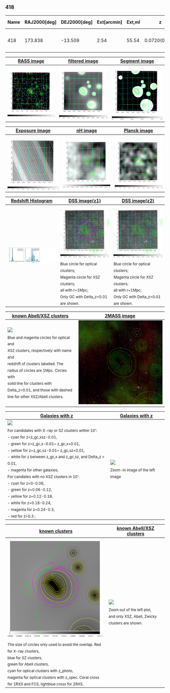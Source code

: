 <div STYLE="page-break-after: always;"></div>

### 418

|Name|RAJ2000[deg]|DEJ2000[deg] |Ext[arcmin]| Ext,ml | z | z_src| C|GC(XSZ,Delta_z<0.01)| GC(OPT,Delta_z<0.01)|GC| R_sig[arcmin] | R500[arcmin] | R500[Mpc]| CRsig[c/s] | CR500[c/s] |L500[1E44 erg/s]|F500[1E-12 erg/s/cm^2]| M500[1E14 Msun]|Tx[keV]|Cnt_sig|Beta|Rc[arcmin]|Comment|Alias|
|---|---|---|---|---|---|------|---|--------|---------|----------|---|---|---|---|---|---|---|---|---|---|---|---|---|---|
|418| 173.838| -13.509| 2.54| 55.54| 0.0720(0.005)| z1, z_xsz| B| L03, MCXC| A| A, L03, MCXC, W| 15.625| 9.864| 0.812| 0.246(0.041)| 0.231(0.039)| 0.528(0.054)| 4.171(0.424)| 1.63(0.08)| 2.96(0.10)| 76.2| 0.875(-0.127+0.088)| 5.262(-0.936+0.678)| -| k307|

|[RASS image](../image/418/418_img.pdf)|[filtered image](../image/418/418_fil.pdf)|[Segment image](../image/418/418_seg.pdf)|
|-------------------|--------------------|-------------------|
| <img src="../image/418/418_img.png" width="300">  | <img src="../image/418/418_fil.png" width="300">   | <img src="../image/418/418_seg.png" width="300">  |

|[Exposure image](../image/418/418_mex.pdf)| [nH image](../image/418/418_nh.pdf)| [Planck image](../image/418/418_p.pdf)|
|-------------------|--------------------|-------------------|
|<img src="../image/418/418_mex.png" width="300">   | <img src="../image/418/418_nh.png" width="300">    | <img src="../image/418/418_p.png" width="300"> |

|[Redshift Histogram](../image/418/418_zg.pdf) | [DSS image(z1)](../image/418/418_dss_z1.pdf)      |  [DSS image(z2)](../image/418/418_dss_z2.pdf)    |
|-------------------|--------------------|-------------------|
|<img src="../image/418/418_zg.png" width="300"> |<img src="../image/418/418_dss_z1.png" width="300"> <sub><br>Blue circle for optical clusters; <br>Magenta circle for XSZ clusters; <br>all with r=1Mpc; <br>Only GC with Delta_z<0.01 are shown. </sub>| <img src="../image/418/418_dss_z2.png" width="300"><sub><br>Blue circle for optical clusters; <br>Magenta circle for XSZ clusters; <br>all with r=1Mpc; <br>Only GC with Delta_z<0.01 are shown. </sub> |

|[known Abell/XSZ clusters](../image/418/418_m.pdf) | [2MASS image](../image/418/418_2mass.pdf)      |
|-------------------|-------------------|
|<img src=../image/418/418_m.png width="300"> <br><sub>Blue and magenta circles for optical and <br>XSZ clusters, respectively with name and <br>redshift of clusters labelled. The <br>radius of circles are 1Mpc. Circles with <br>solid line for clusters with <br>Delta_z<0.01, and those with dashed <br>line for other XSZ/Abell clusters.        </sub>|<img src="../image/418/418_2mass.png" width="300">  |

|[Galaxies with z](../image/418/418_opt_ned.pdf) |[Galaxies with z](../image/418/418_opt_ned_zoom.pdf) |
|-------------------|-------------------|
| <img src=../image/418/418_opt_ned.png width="300"> <br><sub> For candidates with X-ray or SZ clusters within 10': <br> - cyan for z<z_gc,xsz-0.01, <br> - green for z=z_gc,x-0.01~ z_gc,x+0.01, <br> - yellow for z=z_gc,sz-0.01~ z_gc,sz+0.01, <br> - white for z between z_gc,x and z_gc,sz, and Delta_z > 0.01, <br> - magenta for other galaxies; <br>For candiates with no XSZ clusters in 10': <br> - cyan for z=0-0.06, <br> - green for z=0.06-0.12, <br> - yellow for z=0.12-0.18, <br> - white for z=0.18-0.24, <br> - magenta for z=0.24-0.3, <br> - red for z>0.3 ;  </sub>|<img src=../image/418/418_opt_ned_zoom.png width="300">  <br><sub> Zoom-in image of the left image</sub>|

|[known clusters](../image/418/418_gc.pdf) |[known Abell/XSZ clusters](../image/418/418_gc_large.pdf) |
|-------------------|-------------------|
| <img src=../image/418/418_gc.png width="300"> <br><sub> The size of circles only used to avoid the overlap. Red for X-ray clusters, <br> blue for SZ clusters, <br> green for Abell clusters, <br> cyan for optical clusters with z_photo, <br> magenta for optical clusters with z_spec. Coral cross for 1RXS and FCS, lightblue cross for 2RXS. </sub>|<img src=../image/418/418_gc_large.png width="300"> <br><sub> Zoom out of the left plot, <br> and only XSZ, Abell, Zwicky clusters are shown. </sub> |



